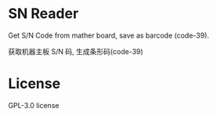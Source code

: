 # SN Reader

Get S/N Code from mather board, save as barcode (code-39).

获取机器主板 S/N 码, 生成条形码(code-39)

# License

GPL-3.0 license